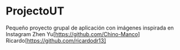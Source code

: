 # ProjectoUT
Pequeño proyecto grupal de aplicación con imágenes inspirada en Instagram
Zhen Yu[https://github.com/Chino-Manco]
Ricardo[https://github.com/ricardodr13]


